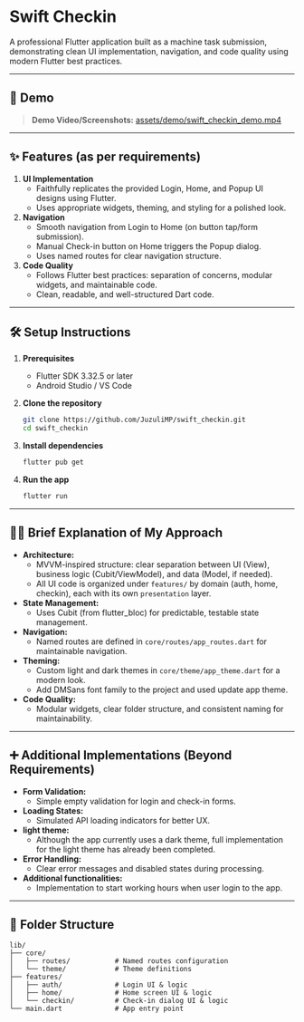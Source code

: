 # Swift Checkin

A professional Flutter application built as a machine task submission, demonstrating clean UI implementation, navigation, and code quality using modern Flutter best practices.

---

## 🚀 Demo

> **Demo Video/Screenshots:**
> [assets/demo/swift_checkin_demo.mp4](assets/demo/swift_checkin_demo.mp4)

---

## ✨ Features (as per requirements)

1. **UI Implementation**
   - Faithfully replicates the provided Login, Home, and Popup UI designs using Flutter.
   - Uses appropriate widgets, theming, and styling for a polished look.
2. **Navigation**
   - Smooth navigation from Login to Home (on button tap/form submission).
   - Manual Check-in button on Home triggers the Popup dialog.
   - Uses named routes for clear navigation structure.
3. **Code Quality**
   - Follows Flutter best practices: separation of concerns, modular widgets, and maintainable code.
   - Clean, readable, and well-structured Dart code.

---

## 🛠 Setup Instructions

1. **Prerequisites**
   - Flutter SDK 3.32.5 or later
   - Android Studio / VS Code

2. **Clone the repository**
   ```bash
   git clone https://github.com/JuzuliMP/swift_checkin.git
   cd swift_checkin
   ```

3. **Install dependencies**
   ```bash
   flutter pub get
   ```

4. **Run the app**
   ```bash
   flutter run
   ```

---

## 🧑‍💻 Brief Explanation of My Approach

- **Architecture:**
  - MVVM-inspired structure: clear separation between UI (View), business logic (Cubit/ViewModel), and data (Model, if needed).
  - All UI code is organized under `features/` by domain (auth, home, checkin), each with its own `presentation` layer.
- **State Management:**
  - Uses Cubit (from flutter_bloc) for predictable, testable state management.
- **Navigation:**
  - Named routes are defined in `core/routes/app_routes.dart` for maintainable navigation.
- **Theming:**
  - Custom light and dark themes in `core/theme/app_theme.dart` for a modern look.
  - Add DMSans font family to the project and used update app theme.
- **Code Quality:**
  - Modular widgets, clear folder structure, and consistent naming for maintainability.

---

## ➕ Additional Implementations (Beyond Requirements)

- **Form Validation:**
  - Simple empty validation for login and check-in forms.
- **Loading States:**
  - Simulated API loading indicators for better UX.
- **light theme:**
  - Although the app currently uses a dark theme, full implementation for the light theme has already been completed.
- **Error Handling:**
  - Clear error messages and disabled states during processing.
- **Additional functionalities:**
  - Implementation to start working hours when user login to the app.

---

## 📁 Folder Structure

```
lib/
├── core/
│   ├── routes/           # Named routes configuration
│   └── theme/            # Theme definitions
├── features/
│   ├── auth/             # Login UI & logic
│   ├── home/             # Home screen UI & logic
│   └── checkin/          # Check-in dialog UI & logic
└── main.dart             # App entry point
```
